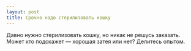 ```yaml
---
layout: post 
title: Срочно надо стерилизовать кошку 
--- 
```

Давно нужно стерилизовать кошку, но никак не решусь заказать. Может кто подскажет — хорошая затея или нет? Делитесь опытом.